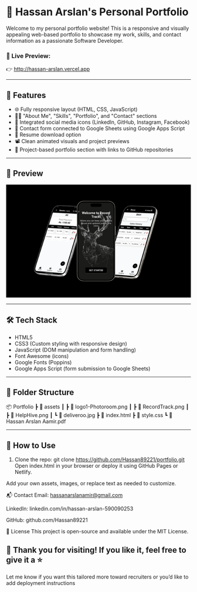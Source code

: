 # 💼 Hassan Arslan's Personal Portfolio

Welcome to my personal portfolio website! This is a responsive and visually appealing web-based portfolio to showcase my work, skills, and contact information as a passionate Software Developer.

### 🚀 Live Preview:
👉 http://hassan-arslan.vercel.app

---

## 📌 Features

- 🌐 Fully responsive layout (HTML, CSS, JavaScript)
- 🧑‍💻 "About Me", "Skills", "Portfolio", and "Contact" sections
- 📲 Integrated social media icons (LinkedIn, GitHub, Instagram, Facebook)
- 📩 Contact form connected to Google Sheets using Google Apps Script
- 📎 Resume download option
- 📽️ Clean animated visuals and project previews
- 📂 Project-based portfolio section with links to GitHub repositories

---

## 📸 Preview

![Portfolio Screenshot](assets/RecordTrack.png) <!-- Replace with an updated screenshot if needed -->

---

## 🛠️ Tech Stack

- HTML5
- CSS3 (Custom styling with responsive design)
- JavaScript (DOM manipulation and form handling)
- Font Awesome (icons)
- Google Fonts (Poppins)
- Google Apps Script (form submission to Google Sheets)

---

## 📁 Folder Structure

📦 Portfolio ┣ 📂 assets ┃ ┣ 📜 logo1-Photoroom.png ┃ ┣ 📜 RecordTrack.png ┃ ┣ 📜 HelpHive.png ┃ ┗ 📜 deliveroo.jpg ┣ 📜 index.html ┣ 📜 style.css ┗ 📜 Hassan Arslan Aamir.pdf

---

## 📝 How to Use

1. Clone the repo:
   git clone https://github.com/Hassan89221/portfolio.git
Open index.html in your browser or deploy it using GitHub Pages or Netlify.

Add your own assets, images, or replace text as needed to customize.

📬 Contact
Email: hassanarslanamir@gmail.com

LinkedIn: linkedin.com/in/hassan-arslan-590090253

GitHub: github.com/Hassan89221

📜 License
This project is open-source and available under the MIT License.

🙌 Thank you for visiting! If you like it, feel free to give it a ⭐
---

Let me know if you want this tailored more toward recruiters or you’d like to add deployment instructions

